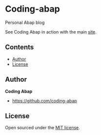 # Coding-abap

Personal Abap blog

See Coding Abap in action with the main [site](http://coding-abap.github.io/).

## Contents

- [Author](#author)
- [License](#license)

## Author

**Coding Abap**
- <https://github.com/coding-abap>


## License

Open sourced under the [MIT license](LICENSE.md).
